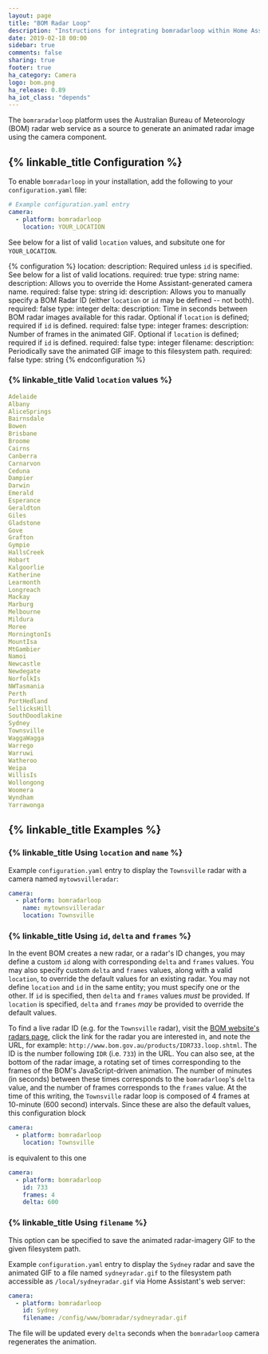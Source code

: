 ```yaml
---
layout: page
title: "BOM Radar Loop"
description: "Instructions for integrating bomradarloop within Home Assistant"
date: 2019-02-18 00:00
sidebar: true
comments: false
sharing: true
footer: true
ha_category: Camera
logo: bom.png
ha_release: 0.89
ha_iot_class: "depends"
---
```


The `bomraradarloop` platform uses the Australian Bureau of Meteorology (BOM) radar web service as a source to generate an animated radar image using the camera component.

## {% linkable_title Configuration %}

To enable `bomradarloop` in your installation, add the following to your `configuration.yaml` file:

```yaml
# Example configuration.yaml entry
camera:
  - platform: bomradarloop
    location: YOUR_LOCATION
```

See below for a list of valid `location` values, and subsitute one for `YOUR_LOCATION`.

{% configuration %}
location:
  description: Required unless `id` is specified. See below for a list of valid locations.
  required: true
  type: string
name:
  description: Allows you to override the Home Assistant-generated camera name.
  required: false
  type: string
id:
  description: Allows you to manually specify a BOM Radar ID (either `location` or `id` may be defined -- not both).
  required: false
  type: integer
delta:
  description: Time in seconds between BOM radar images available for this radar. Optional if `location` is defined; required if `id` is defined.
  required: false
  type: integer
frames:
  description: Number of frames in the animated GIF. Optional if `location` is defined; required if `id` is defined.
  required: false
  type: integer
filename:
  description: Periodically save the animated GIF image to this filesystem path.
  required: false
  type: string
{% endconfiguration %}

### {% linkable_title Valid `location` values %}

```yaml
Adelaide
Albany
AliceSprings
Bairnsdale
Bowen
Brisbane
Broome
Cairns
Canberra
Carnarvon
Ceduna
Dampier
Darwin
Emerald
Esperance
Geraldton
Giles
Gladstone
Gove
Grafton
Gympie
HallsCreek
Hobart
Kalgoorlie
Katherine
Learmonth
Longreach
Mackay
Marburg
Melbourne
Mildura
Moree
MorningtonIs
MountIsa
MtGambier
Namoi
Newcastle
Newdegate
NorfolkIs
NWTasmania
Perth
PortHedland
SellicksHill
SouthDoodlakine
Sydney
Townsville
WaggaWagga
Warrego
Warruwi
Watheroo
Weipa
WillisIs
Wollongong
Woomera
Wyndham
Yarrawonga
```

## {% linkable_title Examples %}

### {% linkable_title Using `location` and `name` %}

Example `configuration.yaml` entry to display the `Townsville` radar with a camera named `mytowsvilleradar`:

```yaml
camera:
  - platform: bomradarloop
    name: mytownsvilleradar
    location: Townsville
```

### {% linkable_title Using `id`, `delta` and `frames` %}

In the event BOM creates a new radar, or a radar's ID changes, you may define a custom `id` along with corresponding `delta` and `frames` values. You may also specify custom `delta` and `frames` values, along with a valid `location`, to override the default values for an existing radar. You may not define `location` and `id` in the same entity; you must specify one or the other. If `id` is specified, then `delta` and `frames` values _must_ be provided. If `location` is specified, `delta` and `frames` _may_ be provided to override the default values.

To find a live radar ID (e.g. for the `Townsville` radar), visit the [BOM website's radars page](http://www.bom.gov.au/australia/radar/), click the link for the radar you are interested in, and note the URL, for example: `http://www.bom.gov.au/products/IDR733.loop.shtml`. The ID is the number following `IDR` (i.e. `733`) in the URL. You can also see, at the bottom of the radar image, a rotating set of times corresponding to the frames of the BOM's JavaScript-driven animation. The number of minutes (in seconds) between these times corresponds to the `bomradarloop`'s `delta` value, and the number of frames corresponds to the `frames` value. At the time of this writing, the `Townsville` radar loop is composed of 4 frames at 10-minute (600 second) intervals. Since these are also the default values, this configuration block

```yaml
camera:
  - platform: bomradarloop
    location: Townsville
```

is equivalent to this one

```yaml
camera:
  - platform: bomradarloop
    id: 733
    frames: 4
    delta: 600
```

### {% linkable_title Using `filename` %}

This option can be specified to save the animated radar-imagery GIF to the given filesystem path.

Example `configuration.yaml` entry to display the `Sydney` radar and save the animated GIF to a file named `sydneyradar.gif` to the filesystem path accessible as `/local/sydneyradar.gif` via Home Assistant's web server:

```yaml
camera:
  - platform: bomradarloop
    id: Sydney
    filename: /config/www/bomradar/sydneyradar.gif
```

The file will be updated every `delta` seconds when the `bomradarloop` camera regenerates the animation.
